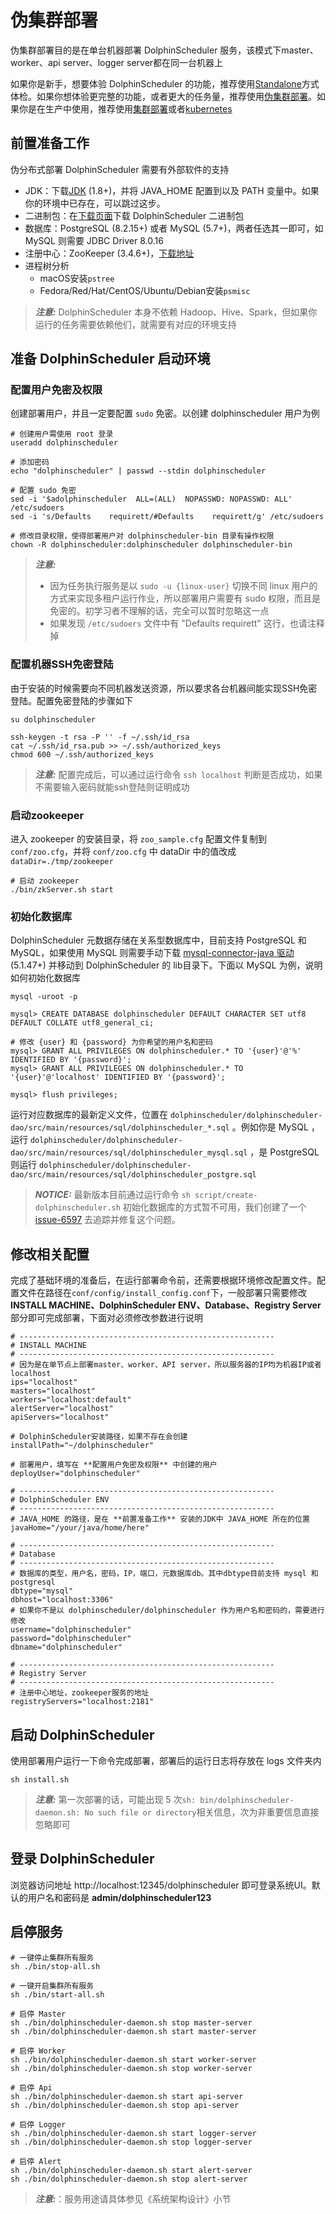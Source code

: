 # 伪集群部署

伪集群部署目的是在单台机器部署 DolphinScheduler 服务，该模式下master、worker、api server、logger server都在同一台机器上

如果你是新手，想要体验 DolphinScheduler 的功能，推荐使用[Standalone](standalone.md)方式体检。如果你想体验更完整的功能，或者更大的任务量，推荐使用[伪集群部署](pseudo-cluster.md)。如果你是在生产中使用，推荐使用[集群部署](cluster.md)或者[kubernetes](kubernetes.md)

## 前置准备工作

伪分布式部署 DolphinScheduler 需要有外部软件的支持

* JDK：下载[JDK][jdk] (1.8+)，并将 JAVA_HOME 配置到以及 PATH 变量中。如果你的环境中已存在，可以跳过这步。
* 二进制包：在[下载页面](../../../../../../zh-cn/download/download.md)下载 DolphinScheduler 二进制包
* 数据库：PostgreSQL (8.2.15+) 或者 MySQL (5.7+)，两者任选其一即可，如 MySQL 则需要 JDBC Driver 8.0.16
* 注册中心：ZooKeeper (3.4.6+)，[下载地址][zookeeper]
* 进程树分析
  * macOS安装`pstree`
  * Fedora/Red/Hat/CentOS/Ubuntu/Debian安装`psmisc`

> **_注意:_** DolphinScheduler 本身不依赖 Hadoop、Hive、Spark，但如果你运行的任务需要依赖他们，就需要有对应的环境支持

## 准备 DolphinScheduler 启动环境

### 配置用户免密及权限

创建部署用户，并且一定要配置 `sudo` 免密。以创建 dolphinscheduler 用户为例

```shell
# 创建用户需使用 root 登录
useradd dolphinscheduler

# 添加密码
echo "dolphinscheduler" | passwd --stdin dolphinscheduler

# 配置 sudo 免密
sed -i '$adolphinscheduler  ALL=(ALL)  NOPASSWD: NOPASSWD: ALL' /etc/sudoers
sed -i 's/Defaults    requirett/#Defaults    requirett/g' /etc/sudoers

# 修改目录权限，使得部署用户对 dolphinscheduler-bin 目录有操作权限
chown -R dolphinscheduler:dolphinscheduler dolphinscheduler-bin
```

> **_注意:_**
>
> * 因为任务执行服务是以 `sudo -u {linux-user}` 切换不同 linux 用户的方式来实现多租户运行作业，所以部署用户需要有 sudo 权限，而且是免密的。初学习者不理解的话，完全可以暂时忽略这一点
> * 如果发现 `/etc/sudoers` 文件中有 "Defaults requirett" 这行，也请注释掉

### 配置机器SSH免密登陆

由于安装的时候需要向不同机器发送资源，所以要求各台机器间能实现SSH免密登陆。配置免密登陆的步骤如下

```shell
su dolphinscheduler

ssh-keygen -t rsa -P '' -f ~/.ssh/id_rsa
cat ~/.ssh/id_rsa.pub >> ~/.ssh/authorized_keys
chmod 600 ~/.ssh/authorized_keys
```

> **_注意:_** 配置完成后，可以通过运行命令 `ssh localhost` 判断是否成功，如果不需要输入密码就能ssh登陆则证明成功

### 启动zookeeper

进入 zookeeper 的安装目录，将 `zoo_sample.cfg` 配置文件复制到 `conf/zoo.cfg`，并将 `conf/zoo.cfg` 中 dataDir 中的值改成 `dataDir=./tmp/zookeeper`

```shell
# 启动 zookeeper
./bin/zkServer.sh start
```

### 初始化数据库

DolphinScheduler 元数据存储在关系型数据库中，目前支持 PostgreSQL 和 MySQL，如果使用 MySQL 则需要手动下载 [mysql-connector-java 驱动][mysql] (5.1.47+) 并移动到 DolphinScheduler 的 lib目录下。下面以 MySQL 为例，说明如何初始化数据库

```shell
mysql -uroot -p

mysql> CREATE DATABASE dolphinscheduler DEFAULT CHARACTER SET utf8 DEFAULT COLLATE utf8_general_ci;

# 修改 {user} 和 {password} 为你希望的用户名和密码
mysql> GRANT ALL PRIVILEGES ON dolphinscheduler.* TO '{user}'@'%' IDENTIFIED BY '{password}';
mysql> GRANT ALL PRIVILEGES ON dolphinscheduler.* TO '{user}'@'localhost' IDENTIFIED BY '{password}';

mysql> flush privileges;
```

运行对应数据库的最新定义文件，位置在 `dolphinscheduler/dolphinscheduler-dao/src/main/resources/sql/dolphinscheduler_*.sql` 。例如你是 MySQL ，运行 `dolphinscheduler/dolphinscheduler-dao/src/main/resources/sql/dolphinscheduler_mysql.sql` ，是 PostgreSQL 则运行 `dolphinscheduler/dolphinscheduler-dao/src/main/resources/sql/dolphinscheduler_postgre.sql`

> **_NOTICE:_** 最新版本目前通过运行命令 `sh script/create-dolphinscheduler.sh` 初始化数据库的方式暂不可用，我们创建了一个[issue-6597][issue] 去追踪并修复这个问题。

<!--
修改数据库配置，并初始化

```properties
spring.datasource.driver-class-name=com.mysql.jdbc.Driver
spring.datasource.url=jdbc:mysql://localhost:3306/dolphinscheduler?useUnicode=true&characterEncoding=UTF-8&allowMultiQueries=true
# 如果你不是以 dolphinscheduler/dolphinscheduler 作为用户名和密码的，需要进行修改
spring.datasource.username=dolphinscheduler
spring.datasource.password=dolphinscheduler
```

修改并保存完后，执行 script 目录下的创建表及导入基础数据脚本

```shell
sh script/create-dolphinscheduler.sh
```
-->

## 修改相关配置

完成了基础环境的准备后，在运行部署命令前，还需要根据环境修改配置文件。配置文件在路径在`conf/config/install_config.conf`下，一般部署只需要修改**INSTALL MACHINE、DolphinScheduler ENV、Database、Registry Server**部分即可完成部署，下面对必须修改参数进行说明

```shell
# ---------------------------------------------------------
# INSTALL MACHINE
# ---------------------------------------------------------
# 因为是在单节点上部署master、worker、API server，所以服务器的IP均为机器IP或者localhost
ips="localhost"
masters="localhost"
workers="localhost:default"
alertServer="localhost"
apiServers="localhost"

# DolphinScheduler安装路径，如果不存在会创建
installPath="~/dolphinscheduler"

# 部署用户，填写在 **配置用户免密及权限** 中创建的用户
deployUser="dolphinscheduler"

# ---------------------------------------------------------
# DolphinScheduler ENV
# ---------------------------------------------------------
# JAVA_HOME 的路径，是在 **前置准备工作** 安装的JDK中 JAVA_HOME 所在的位置
javaHome="/your/java/home/here"

# ---------------------------------------------------------
# Database
# ---------------------------------------------------------
# 数据库的类型，用户名，密码，IP，端口，元数据库db。其中dbtype目前支持 mysql 和 postgresql
dbtype="mysql"
dbhost="localhost:3306"
# 如果你不是以 dolphinscheduler/dolphinscheduler 作为用户名和密码的，需要进行修改
username="dolphinscheduler"
password="dolphinscheduler"
dbname="dolphinscheduler"

# ---------------------------------------------------------
# Registry Server
# ---------------------------------------------------------
# 注册中心地址，zookeeper服务的地址
registryServers="localhost:2181"
```

## 启动 DolphinScheduler

使用部署用户运行一下命令完成部署，部署后的运行日志将存放在 logs 文件夹内

```shell
sh install.sh
```

> **_注意:_** 第一次部署的话，可能出现 5 次`sh: bin/dolphinscheduler-daemon.sh: No such file or directory`相关信息，次为非重要信息直接忽略即可

## 登录 DolphinScheduler

浏览器访问地址 http://localhost:12345/dolphinscheduler 即可登录系统UI。默认的用户名和密码是 **admin/dolphinscheduler123**

## 启停服务

```shell
# 一键停止集群所有服务
sh ./bin/stop-all.sh

# 一键开启集群所有服务
sh ./bin/start-all.sh

# 启停 Master
sh ./bin/dolphinscheduler-daemon.sh stop master-server
sh ./bin/dolphinscheduler-daemon.sh start master-server

# 启停 Worker
sh ./bin/dolphinscheduler-daemon.sh start worker-server
sh ./bin/dolphinscheduler-daemon.sh stop worker-server

# 启停 Api
sh ./bin/dolphinscheduler-daemon.sh start api-server
sh ./bin/dolphinscheduler-daemon.sh stop api-server

# 启停 Logger
sh ./bin/dolphinscheduler-daemon.sh start logger-server
sh ./bin/dolphinscheduler-daemon.sh stop logger-server

# 启停 Alert
sh ./bin/dolphinscheduler-daemon.sh start alert-server
sh ./bin/dolphinscheduler-daemon.sh stop alert-server
```

> **_注意:_**：服务用途请具体参见《系统架构设计》小节

[jdk]: https://www.oracle.com/technetwork/java/javase/downloads/index.html
[zookeeper]: https://zookeeper.apache.org/releases.html
[mysql]: https://downloads.MySQL.com/archives/c-j/
[issue]: https://github.com/apache/dolphinscheduler/issues/6597
